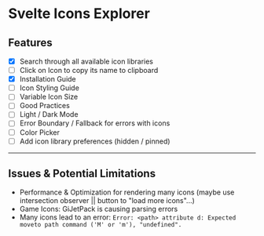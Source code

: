 # Svelte Icons Explorer

## Features

- [x] Search through all available icon libraries
- [ ] Click on Icon to copy its name to clipboard
- [x] Installation Guide
- [ ] Icon Styling Guide
- [ ] Variable Icon Size
- [ ] Good Practices
- [ ] Light / Dark Mode
- [ ] Error Boundary / Fallback for errors with icons
- [ ] Color Picker
- [ ] Add icon library preferences (hidden / pinned)

---

## Issues & Potential Limitations

- Performance & Optimization for rendering many icons (maybe use intersection observer || button to "load more icons"...)
- Game Icons: GiJetPack is causing parsing errors
- Many icons lead to an error: `Error: <path> attribute d: Expected moveto path command ('M' or 'm'), "undefined".`
